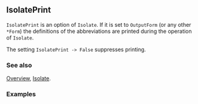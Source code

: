 ## IsolatePrint

`IsolatePrint` is an option of `Isolate`. If it is set to `OutputForm` (or any other `*Form`) the definitions of the abbreviations are printed during the operation of `Isolate`.

The setting `IsolatePrint -> False` suppresses printing.

### See also

[Overview](Extra/FeynCalc.md), [Isolate](Isolate.md).

### Examples